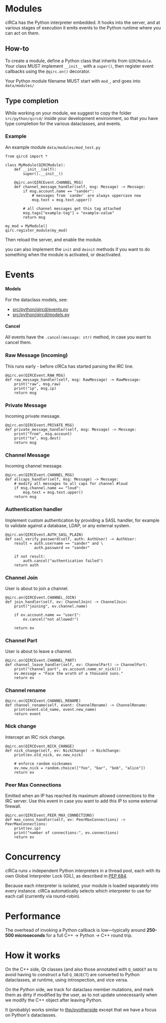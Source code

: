 # Modules

cIRCa has the Python interpreter embedded. It hooks into the server, and at 
various stages of execution it emits events to the Python runtime where you 
can act on them.

## How-to

To create a module, define a Python class that inherits from `QIRCModule`.  
Your class MUST implement `__init__` with a `super()`, then 
register event callbacks using the `@qirc.on()` decorator.

Your Python module filename MUST start with `mod_`, and goes into `data/modules/`

## Type completion

While working on your module, we suggest to copy the folder `src/python/qircd/` 
inside your development environment, so that you have type completion for the various 
dataclasses, and events.

### Example

An example module `data/modules/mod_test.py`

```python3
from qircd import *

class MyModule(QIRCModule):
    def __init__(self):
        super().__init__()

    @qirc.on(QIRCEvent.CHANNEL_MSG)
    def channel_message_handler(self, msg: Message) -> Message:
        if msg.account.name == "sander":
            # messages from `sander` are always uppercase now
            msg.text = msg.text.upper()
    
        # all channel messages get this tag attached
        msg.tags["example-tag"] = "example-value"
        return msg

my_mod = MyModule()
qirc.register_module(my_mod)
```

Then reload the server, and enable the module.

you can also implement the `init` and `deinit` methods if you want to do 
something when the module is activated, or deactivated.

# Events

#### Models

For the dataclass models, see: 

- [src/python/qircd/events.py](../src/python/qircd/events.py) 
- [src/python/qircd/models.py](../src/python/qircd/models.py)

#### Cancel

All events have the `.cancel(message: str)` method, in case you want to cancel them.

### Raw Message (incoming)

This runs early - before cIRCa has started parsing the IRC line.

```python3
@qirc.on(QIRCEvent.RAW_MSG)
def raw_message_handler(self, msg: RawMessage) -> RawMessage:
    print("raw", msg.raw)
    print("ip", msg.ip)
    return msg
```

### Private Message

Incoming private message.

```python3
@qirc.on(QIRCEvent.PRIVATE_MSG)
def private_message_handler(self, msg: Message) -> Message:
    print("from", msg.account)
    print("to", msg.dest)
    return msg
```

### Channel Message

Incoming channel message.

```python3
@qirc.on(QIRCEvent.CHANNEL_MSG)
def allcaps_handler(self, msg: Message) -> Message:
    # modify all messages to all caps for channel #loud
    if msg.channel.name == "loud":
        msg.text = msg.text.upper()
    return msg
```

### Authentication handler

Implement custom authentication by providing a SASL handler, for example to validate against a database, LDAP, or any external system.

```python3
@qirc.on(QIRCEvent.AUTH_SASL_PLAIN)
def sasl_verify_password(self, auth: AuthUser) -> AuthUser:
    result = auth.username == "sander" and \
             auth.password == "sander"

    if not result:
        auth.cancel("authentication failed")
    return auth
```

### Channel Join

User is about to join a channel.

```python3
@qirc.on(QIRCEvent.CHANNEL_JOIN)
def join_handler(self, ev: ChannelJoin) -> ChannelJoin:
    print("joining", ev.channel.name)

    if ev.account.name == "user1":
        ev.cancel("not allowed!")

    return ev
```

### Channel Part

User is about to leave a channel.

```python3
@qirc.on(QIRCEvent.CHANNEL_PART)
def channel_leave_handler(self, ev: ChannelPart) -> ChannelPart:
    print("channel part", ev.account.name_or_nick())
    ev.message = "Face the wrath of a thousand suns."
    return ev
```

### Channel rename

```python3
@qirc.on(QIRCEvent.CHANNEL_RENAME)
def channel_rename(self, event: ChannelRename) -> ChannelRename:
    print(event.old_name, event.new_name)
    return event
```

### Nick change

Intercept an IRC nick change.

```python3
@qirc.on(QIRCEvent.NICK_CHANGE)
def nick_change(self, ev: NickChange) -> NickChange:
    print(ev.old_nick, ev.new_nick)

    # enforce random nicknames
    ev.new_nick = random.choice(["foo", "bar", "bob", "alice"])
    return ev
```

### Peer Max Connections

Emitted when an IP has reached its maximum allowed connections to the IRC 
server. Use this event in case you want to add this IP to some external firewall.

```python3
@qirc.on(QIRCEvent.PEER_MAX_CONNECTIONS)
def max_conns_handler(self, ev: PeerMaxConnections) -> PeerMaxConnections:
    print(ev.ip)
    print("number of connections:", ev.connections)
    return ev
```

# Concurrency

cIRCa runs `x` independent Python interpreters in a thread pool, each with its own Global Interpreter Lock (GIL), as described in [PEP 684](https://peps.python.org/pep-0684/).

Because each interpreter is isolated, your module is loaded separately
into every instance. cIRCa automatically selects which interpreter to use for each call (currently via round-robin).

# Performance

The overhead of invoking a Python callback is low—typically around **250-500 microseconds** for a full C++ → Python → C++ round trip.

# How it works

On the C++ side, Qt classes (and also those annotated with `Q_GADGET` as to avoid 
having to construct a full `Q_OBJECT`) are converted to Python dataclasses, at runtime, using 
introspection, and vice versa.

On the Python side, we track for dataclass member mutations, and mark them as dirty if 
modified by the user, as to not update unnecessarily when we modify the C++ object after 
leaving Python.

It (probably) works similar to [thp/pyotherside](https://github.com/thp/pyotherside) except that we 
have a focus on Python's dataclasses.
